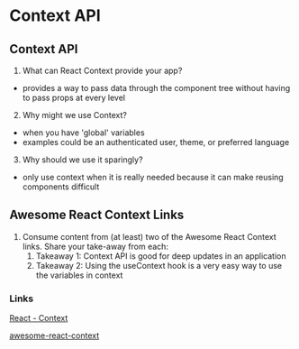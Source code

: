 # Context API

## Context API
1. What can React Context provide your app?
- provides a way to pass data through the component tree without having to pass props at every level

2. Why might we use Context?
- when you have 'global' variables
- examples could be an authenticated user, theme, or preferred language

3. Why should we use it sparingly?
- only use context when it is really needed because it can make reusing components difficult

## Awesome React Context Links
1. Consume content from (at least) two of the Awesome React Context links. Share your take-away from each:
    1. Takeaway 1: Context API is good for deep updates in an application
    2. Takeaway 2: Using the useContext hook is a very easy way to use the variables in context

### Links
[React - Context](https://reactjs.org/docs/context.html)

[awesome-react-context](https://github.com/diegohaz/awesome-react-context)